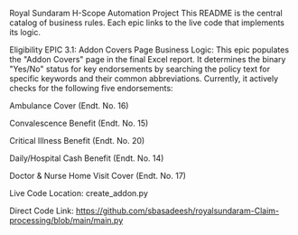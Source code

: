 Royal Sundaram H-Scope Automation Project
This README is the central catalog of business rules. Each epic links to the live code that implements its logic.

Eligibility EPIC 3.1: Addon Covers Page
Business Logic: This epic populates the "Addon Covers" page in the final Excel report. It determines the binary "Yes/No" status for key endorsements by searching the policy text for specific keywords and their common abbreviations. Currently, it actively checks for the following five endorsements:

Ambulance Cover (Endt. No. 16)

Convalescence Benefit (Endt. No. 15)

Critical Illness Benefit (Endt. No. 20)

Daily/Hospital Cash Benefit (Endt. No. 14)

Doctor & Nurse Home Visit Cover (Endt. No. 17)

Live Code Location: create_addon.py

Direct Code Link: https://github.com/sbasadeesh/royalsundaram-Claim-processing/blob/main/main.py
